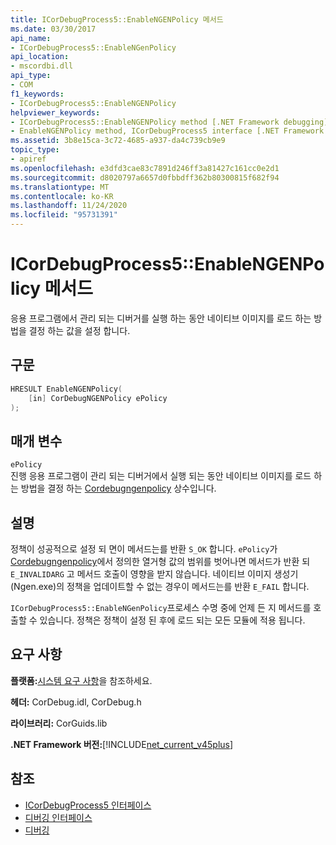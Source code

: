 ```yaml
---
title: ICorDebugProcess5::EnableNGENPolicy 메서드
ms.date: 03/30/2017
api_name:
- ICorDebugProcess5::EnableNGenPolicy
api_location:
- mscordbi.dll
api_type:
- COM
f1_keywords:
- ICorDebugProcess5::EnableNGENPolicy
helpviewer_keywords:
- ICorDebugProcess5::EnableNGENPolicy method [.NET Framework debugging]
- EnableNGENPolicy method, ICorDebugProcess5 interface [.NET Framework debugging]
ms.assetid: 3b8e15ca-3c72-4685-a937-da4c739cb9e9
topic_type:
- apiref
ms.openlocfilehash: e3dfd3cae83c7891d246ff3a81427c161cc0e2d1
ms.sourcegitcommit: d8020797a6657d0fbbdff362b80300815f682f94
ms.translationtype: MT
ms.contentlocale: ko-KR
ms.lasthandoff: 11/24/2020
ms.locfileid: "95731391"
---
```

# <a name="icordebugprocess5enablengenpolicy-method"></a>ICorDebugProcess5::EnableNGENPolicy 메서드

응용 프로그램에서 관리 되는 디버거를 실행 하는 동안 네이티브 이미지를 로드 하는 방법을 결정 하는 값을 설정 합니다.  
  
## <a name="syntax"></a>구문  
  
```cpp  
HRESULT EnableNGENPolicy(  
    [in] CorDebugNGENPolicy ePolicy  
);  
```  
  
## <a name="parameters"></a>매개 변수  

 `ePolicy`  
 진행 응용 프로그램이 관리 되는 디버거에서 실행 되는 동안 네이티브 이미지를 로드 하는 방법을 결정 하는 [Cordebugngenpolicy](cordebugngenpolicy-enumeration.md) 상수입니다.  
  
## <a name="remarks"></a>설명  

 정책이 성공적으로 설정 되 면이 메서드는를 반환 `S_OK` 합니다. `ePolicy`가 [Cordebugngenpolicy](cordebugngenpolicy-enumeration.md)에서 정의한 열거형 값의 범위를 벗어나면 메서드가 반환 되 `E_INVALIDARG` 고 메서드 호출이 영향을 받지 않습니다. 네이티브 이미지 생성기 (Ngen.exe)의 정책을 업데이트할 수 없는 경우이 메서드는를 반환 `E_FAIL` 합니다.  
  
 `ICorDebugProcess5::EnableNGenPolicy`프로세스 수명 중에 언제 든 지 메서드를 호출할 수 있습니다. 정책은 정책이 설정 된 후에 로드 되는 모든 모듈에 적용 됩니다.  
  
## <a name="requirements"></a>요구 사항  

 **플랫폼:**[시스템 요구 사항](../../get-started/system-requirements.md)을 참조하세요.  
  
 **헤더:** CorDebug.idl, CorDebug.h  
  
 **라이브러리:** CorGuids.lib  
  
 **.NET Framework 버전:**[!INCLUDE[net_current_v45plus](../../../../includes/net-current-v45plus-md.md)]  
  
## <a name="see-also"></a>참조

- [ICorDebugProcess5 인터페이스](icordebugprocess5-interface.md)
- [디버깅 인터페이스](debugging-interfaces.md)
- [디버깅](index.md)
